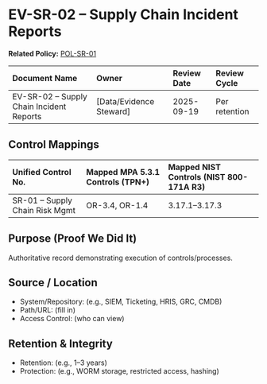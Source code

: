 # EV-SR-02 – Supply Chain Incident Reports

**Related Policy:** [POL-SR-01](../policies/POL-SR-01_*.md)

| Document Name | Owner | Review Date | Review Cycle |
| :---- | :---- | :---- | :---- |
| EV-SR-02 – Supply Chain Incident Reports | [Data/Evidence Steward] | 2025-09-19 | Per retention |

## Control Mappings
| Unified Control No. | Mapped MPA 5.3.1 Controls (TPN+) | Mapped NIST Controls (NIST 800-171A R3) |
| :---- | :---- | :---- |
| SR-01 – Supply Chain Risk Mgmt | OR-3.4, OR-1.4 | 3.17.1–3.17.3 |

## Purpose (Proof We Did It)
Authoritative record demonstrating execution of controls/processes.

## Source / Location
- System/Repository: (e.g., SIEM, Ticketing, HRIS, GRC, CMDB)
- Path/URL: (fill in)
- Access Control: (who can view)

## Retention & Integrity
- Retention: (e.g., 1–3 years)
- Protection: (e.g., WORM storage, restricted access, hashing)
